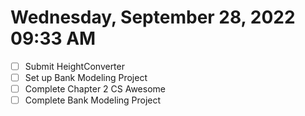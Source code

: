 # Wednesday, September 28, 2022 09:33 AM
- [ ] Submit HeightConverter
- [ ] Set up Bank Modeling Project
- [ ] Complete Chapter 2 CS Awesome
- [ ] Complete Bank Modeling Project
